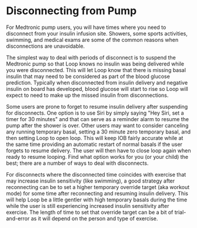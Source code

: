# Disconnecting from Pump

For Medtronic pump users, you will have times where you need to disconnect from your insulin infusion site. Showers, some sports activities, swimming, and medical exams are some of the common reasons when disconnections are unavoidable.

The simplest way to deal with periods of disconnect is to suspend the Medtronic pump so that Loop knows no insulin was being delivered while you were disconnected. This will let Loop know that there is missing basal insulin that may need to be considered as part of the blood glucose prediction. Typically when disconnected from insulin delivery and negative insulin on board has developed, blood glucose will start to rise so Loop will expect to need to make up the missed insulin from disconnections.

Some users are prone to forget to resume insulin delivery after suspending for disconnects.  One option is to use Siri by simply saying "Hey Siri, set a timer for 30 minutes" and that can serve as a reminder alarm to resume the pump after the shower is over. Other users may want to consider canceling any running temporary basal, setting a 30 minute zero temporary basal, and then setting Loop to open loop.  This will keep IOB fairly accurate while at the same time providing an automatic restart of normal basals if the user forgets to resume delivery. The user will then have to close loop again when ready to resume looping. Find what option works for you (or your child) the best; there are a number of ways to deal with disconnects.

For disconnects where the disconnected time coincides with exercise that may increase insulin sensitivity (like swimming), a good strategy after reconnecting can be to set a higher temporary override target (aka workout mode) for some time after reconnecting and resuming insulin delivery.  This will help Loop be a little gentler with high temporary basals during the time while the user is still experiencing increased insulin sensitivity after exercise.  The length of time to set that override target can be a bit of trial-and-error as it will depend on the person and type of exercise.
